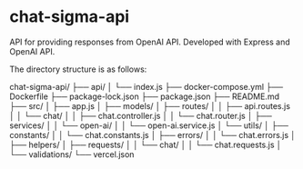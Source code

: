 # chat-sigma-api

API for providing responses from OpenAI API. Developed with Express and OpenAI API.

The directory structure is as follows:

chat-sigma-api/
├── api/
│   └── index.js
├── docker-compose.yml
├── Dockerfile
├── package-lock.json
├── package.json
├── README.md
├── src/
│   ├── app.js
│   ├── models/
│   ├── routes/
│   │   ├── api.routes.js
│   │   └── chat/
│   │       ├── chat.controller.js
│   │       └── chat.router.js
│   ├── services/
│   │   └── open-ai/
│   │       └── open-ai.service.js
│   └── utils/
│       ├── constants/
│       │   └── chat.constants.js
│       ├── errors/
│       │   └── chat.errors.js
│       ├── helpers/
│       ├── requests/
│       │   └── chat/
│       │       └── chat.requests.js
│       └── validations/
└── vercel.json
